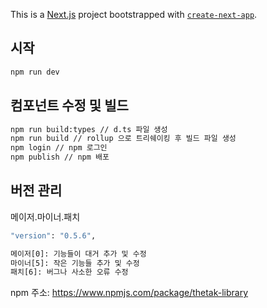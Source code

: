 This is a [Next.js](https://nextjs.org/) project bootstrapped with [`create-next-app`](https://github.com/vercel/next.js/tree/canary/packages/create-next-app).

## 시작

```bash
npm run dev
```

## 컴포넌트 수정 및 빌드

```bash
npm run build:types // d.ts 파일 생성
npm run build // rollup 으로 트리쉐이킹 후 빌드 파일 생성
npm login // npm 로그인
npm publish // npm 배포
```

## 버전 관리

메이저.마이너.패치

```bash
"version": "0.5.6",

메이저[0]: 기능들이 대거 추가 및 수정
마이너[5]: 작은 기능들 추가 및 수정
패치[6]: 버그나 사소한 오류 수정
```

npm 주소: https://www.npmjs.com/package/thetak-library

